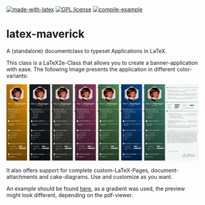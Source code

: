 [![made-with-latex](https://img.shields.io/badge/Made%20with-LaTeX-1f425f.svg)](https://www.latex-project.org/) [![GPL license](https://img.shields.io/badge/License-GPL-blue.svg)](http://perso.crans.org/besson/LICENSE.html) [![compile-example](https://github.com/EagleoutIce/latex-maverick/actions/workflows/compile.yaml/badge.svg)](https://github.com/EagleoutIce/latex-maverick/actions/workflows/compile.yaml)

# latex-maverick

A (standalone) documentclass to typeset Applications in LaTeX.

This class is a LaTeX2e-Class that allows you to create a banner-application with ease. The following Image presents the application in different color-variants:

![example-image](Images/showcase-title.jpg)

It also offers support for complete custom-LaTeX-Pages, document-attachments and cake-diagrams. Use and customize as you want.

An example should be found [here](https://media.githubusercontent.com/media/EagleoutIce/latex-maverick/gh-pages/example.pdf), as a gradient was used, the preview might look different, depending on the pdf-viewer.
